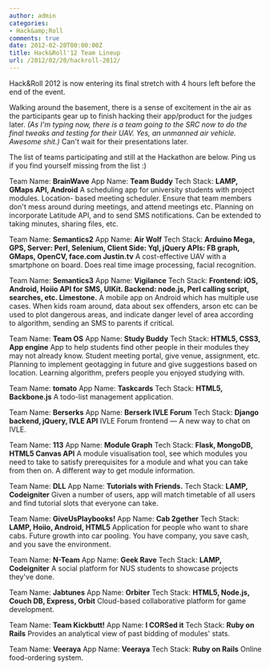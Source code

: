 ```yaml
---
author: admin
categories:
- Hack&amp;Roll
comments: true
date: 2012-02-20T00:00:00Z
title: Hack&Roll'12 Team Lineup
url: /2012/02/20/hackroll-2012/
---
```


Hack&Roll 2012 is now entering its final stretch with 4 hours left before the end of the event.

Walking around the basement, there is a sense of excitement in the air as the participants gear up to finish hacking their app/product for the judges later. 	<em>(As I'm typing now, there is a team going to the SRC now to do the final tweaks and testing for their UAV. Yes, an unmanned air vehicle. Awesome shit.)</em> Can't wait for their presentations later.

The list of teams participating and still at the Hackathon are below. Ping us if you find yourself missing from the list :)

Team Name: <strong>BrainWave</strong>
App Name: <strong>Team Buddy</strong>
Tech Stack: <strong>LAMP, GMaps API, Android</strong>
A scheduling app for university students with project modules. Location- based meeting scheduler. Ensure that team members don't mess around during meetings, and attend meetings etc. Planning on incorporate Latitude API, and to send SMS notifications. Can be extended to taking minutes, sharing files, etc.

Team Name: <strong>Semantics2</strong>
App Name: <strong>Air Wolf</strong>
Tech Stack: <strong>Arduino Mega, GPS, Server: Perl, Selenium, Client Side: Yql, jQuery APIs: FB graph, GMaps, OpenCV, face.com Justin.tv</strong>
A cost-effective UAV with a smartphone on board. Does real time image processing, facial recognition.

Team Name: <strong>Semantics3</strong>
App Name: <strong>Vigilance</strong>
Tech Stack: <strong>Frontend: iOS, Android, Hoiio API for SMS, UIKit. Backend: node.js, Perl calling script, searches, etc. Limestone.</strong>
A mobile app on Android which has multiple use cases. When kids roam around, data about sex offenders, arson etc can be used to plot dangerous areas, and indicate danger level of area according to algorithm, sending an SMS to parents if critical.

Team Name: <strong>Team OS</strong>
App Name: <strong>Study Buddy</strong>
Tech Stack: <strong>HTML5, CSS3, App engine</strong>
App to help students find other people in their modules they may not already know. Student meeting portal, give venue, assignment, etc. Planning to implement geotagging in future and give suggestions based on location. Learning algorithm, prefers people you enjoyed studying with.

Team Name: <strong>tomato</strong>
App Name: <strong>Taskcards</strong>
Tech Stack: <strong>HTML5, Backbone.js</strong>
A todo-list management application.

Team Name: <strong>Berserks</strong>
App Name: <strong>Berserk IVLE Forum</strong>
Tech Stack: <strong>Django backend, jQuery, IVLE API</strong>
IVLE Forum frontend — A new way to chat on IVLE.

Team Name: <strong>113</strong>
App Name: <strong>Module Graph</strong>
Tech Stack: <strong>Flask, MongoDB, HTML5 Canvas API</strong>
A module visualisation tool, see which modules you need to take to satisfy prerequisites for a module and what you can take from then on. A different way to get module information.

Team Name: <strong>DLL</strong>
App Name: <strong>Tutorials with Friends.</strong>
Tech Stack: <strong>LAMP, Codeigniter</strong>
Given a number of users, app will match timetable of all users and find tutorial slots that everyone can take.

Team Name: <strong>GiveUsPlaybooks!</strong>
App Name: <strong>Cab 2gether</strong>
Tech Stack: <strong>LAMP, Hoiio, Android, HTML5</strong>
Application for people who want to share cabs. Future growth into car pooling. You have company, you save cash, and you save the environment.

Team Name: <strong>N-Team</strong>
App Name: <strong>Geek Rave</strong>
Tech Stack: <strong>LAMP, Codeigniter</strong>
A social platform for NUS students to showcase projects they've done.

Team Name: <strong>Jabtunes</strong>
App Name: <strong>Orbiter</strong>
Tech Stack: <strong>HTML5, Node.js, Couch DB, Express, Orbit</strong>
Cloud-based collaborative platform for game development.

Team Name: <strong>Team Kickbutt!</strong>
App Name: <strong>I CORSed it</strong>
Tech Stack: <strong>Ruby on Rails</strong>
Provides an analytical view of past bidding of modules' stats.

Team Name: <strong>Veeraya</strong>
App Name: <strong>Veeraya</strong>
Tech Stack: <strong>Ruby on Rails</strong>
Online food-ordering system.
